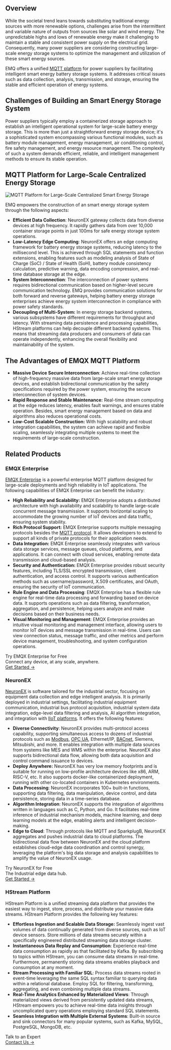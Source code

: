 ## Overview

While the societal trend leans towards substituting traditional energy sources with more renewable options, challenges arise from the intermittent and variable nature of outputs from sources like solar and wind energy. The unpredictable highs and lows of renewable energy make it challenging to maintain a stable and consistent power supply on the electrical grid. Consequently, many power suppliers are considering constructing large-scale energy storage systems to optimize the management and utilization of these smart energy sources.

EMQ offers a unified [MQTT platform](https://www.emqx.com/en/blog/mqtt-platform-essential-features-and-use-cases) for power suppliers by facilitating intelligent smart energy battery storage systems. It addresses critical issues such as data collection, analysis, transmission, and storage, ensuring the stable and efficient operation of energy systems.

## Challenges of Building an Smart Energy Storage System

Power suppliers typically employ a containerized storage approach to establish an intelligent operational system for large-scale battery energy storage. This is more than just a straightforward energy storage device; it's a sophisticated system encompassing various functional modules, such as battery module management, energy management, air conditioning control, fire safety management, and energy resource management. The complexity of such a system demands efficient, reliable, and intelligent management methods to ensure its stable operation.

## MQTT Platform for Large-Scale Centralized Energy Storage

![MQTT Platform for Large-Scale Centralized Smart Energy Storage](https://assets.emqx.com/images/19d529cbf1be9a60c0e6fab6707a82c8.png)

EMQ empowers the construction of an smart energy storage system through the following aspects:

- **Efficient Data Collection**: NeuronEX gateway collects data from diverse devices at high frequency. It rapidly gathers data from over 10,000 container storage points in just 100ms for safe energy storage system operations. 
- **Low-Latency Edge Computing**: NeuronEX offers an edge computing framework for battery energy storage systems, reducing latency to the millisecond level. This is achieved through SQL statements and function extensions, enabling features such as modeling analysis of State of Charge (SoC) / State of Health (SoH), battery module consistency calculation, predictive warning, data encoding compression, and real-time database storage at the edge.
- **System Interconnection**: The interconnection of power systems requires bidirectional communication based on higher-level secure communication technology. EMQ provides communication solutions for both forward and reverse gateways, helping battery energy storage enterprises achieve energy system interconnection in compliance with power safety standards.
- **Decoupling of Multi-System:** In energy storage backend systems, various subsystems have different requirements for throughput and latency. With streaming data persistence and processing capabilities, HStream platforms can help decouple different backend systems. This means that streaming data producers and consumers of data can operate independently, enhancing the overall flexibility and maintainability of the system.

## The Advantages of EMQX MQTT Platform

- **Massive Device Secure Interconnection**: Achieve real-time collection of high-frequency massive data from large-scale smart energy storage devices, and establish bidirectional communication by the safety specifications required by the power system, ensuring the secure interconnection of system devices.
- **Rapid Response and Stable Maintenance:** Real-time stream computing at the edge reduces latency, enables fault warnings, and ensures stable operation. Besides, smart energy management based on data and algorithms also reduces operational costs.
- **Low-Cost Scalable Construction:** With high scalability and robust integration capabilities, the system can achieve rapid and flexible scaling, seamlessly integrating multiple systems to meet the requirements of large-scale construction.

## Related Products

### EMQX Enterprise

[EMQX Enterprise](https://www.emqx.com/en/products/emqx) is a powerful enterprise MQTT platform designed for large-scale deployments and high reliability in IoT applications. The following capabilities of EMQX Enterprise can benefit the industry:

- **High Reliability and Scalability:** EMQX Enterprise adopts a distributed architecture with high availability and scalability to handle large-scale concurrent message transmission. It supports horizontal scaling to accommodate the growing number of IoT devices and data traffic, ensuring system stability.
- **Rich Protocol Support:** EMQX Enterprise supports multiple messaging protocols besides the [MQTT protocol](https://www.emqx.com/en/blog/the-easiest-guide-to-getting-started-with-mqtt). It allows developers to extend to support all kinds of private protocols for their application needs.
- **Data Integration:** EMQX Enterprise seamlessly integrates with various data storage services, message queues, cloud platforms, and applications. It can connect with cloud services, enabling remote data transmission and cloud-based analysis.
- **Security and Authentication:** EMQX Enterprise provides robust security features, including TLS/SSL encrypted transmission, client authentication, and access control. It supports various authentication methods such as username/password, X.509 certificates, and OAuth, ensuring the security of IoT communication.
- **Rule Engine and Data Processing**: EMQX Enterprise has a flexible rule engine for real-time data processing and forwarding based on device data. It supports operations such as data filtering, transformation, aggregation, and persistence, helping users analyze and make decisions based on their business needs.
- **Visual Monitoring and Management**: EMQX Enterprise provides an intuitive visual monitoring and management interface, allowing users to monitor IoT devices and message transmission in real-time. Users can view connection status, message traffic, and other metrics and perform device management, troubleshooting, and system configuration operations.

<section class="promotion">
    <div>
        Try EMQX Enterprise for Free
      <div class="is-size-14 is-text-normal has-text-weight-normal">Connect any device, at any scale, anywhere.</div>
    </div>
    <a href="https://www.emqx.com/en/try?product=enterprise" class="button is-gradient px-5">Get Started →</a>
</section>


### NeuronEX

[NeuronEX](https://www.emqx.com/en/products/neuronex) is software tailored for the industrial sector, focusing on equipment data collection and edge intelligent analysis. It is primarily deployed in industrial settings, facilitating industrial equipment communication, industrial bus protocol acquisition, industrial system data integration, edge-level data filtering and analysis, AI algorithm integration, and integration with [IIoT platforms](https://www.emqx.com/en/blog/iiot-platform-key-components-and-5-notable-solutions). It offers the following features:

- **Diverse Connectivity**: NeuronEX provides multi-protocol access capability, supporting simultaneous access to dozens of industrial protocols such as [Modbus](https://www.emqx.com/en/blog/modbus-protocol-the-grandfather-of-iot-communication), [OPC UA](https://www.emqx.com/en/blog/opc-ua-protocol), Ethernet/IP, [BACnet](https://www.emqx.com/en/blog/bacnet-protocol-basic-concepts-structure-obejct-model-explained), Siemens, Mitsubishi, and more. It enables integration with multiple data sources from systems like MES and WMS within the enterprise. NeuronEX also supports bidirectional data flow, allowing both data acquisition and control command issuance to devices.
- **Deploy Anywhere:** NeuronEX has very low memory footprints and is suitable for running on low-profile architecture devices like x86, ARM, RISC-V, etc. It also supports docker-like containerized deployment, running with other co-located containers in Kubernetes environments.
- **Data Processing**: NeuronEX incorporates 100+ built-in functions, supporting data filtering, data manipulation, device control, and data persistence, storing data in a time-series database.
- **Algorithm Integration**: NeuronEX supports the integration of algorithms written in languages such as C, Python, and Go. It facilitates real-time inference of industrial mechanism models, machine learning, and deep learning models at the edge, enabling alerts and intelligent decision-making.
- **Edge to Cloud**: Through protocols like MQTT and SparkplugB, NeuronEX aggregates and pushes industrial data to cloud platforms. The bidirectional data flow between NeuronEX and the cloud platform establishes cloud-edge data coordination and control synergy, leveraging the platform's big data storage and analysis capabilities to amplify the value of NeuronEX usage.

<section class="promotion">
    <div>
        Try NeuronEX for Free
             <div class="is-size-14 is-text-normal has-text-weight-normal">The Industrial edge data hub.</div>
    </div>
    <a href="https://www.emqx.com/en/try?product=neuronex" class="button is-gradient px-5">Get Started →</a>
</section>


### HStream Platform

HStream Platform is a unified streaming data platform that provides the easiest way to ingest, store, process, and distribute your massive data streams. HStream Platform provides the following key features:

- **Effortless Ingestion and Scalable Data Storage:** Seamlessly ingest vast volumes of data continually generated from diverse sources, such as IoT device sensors. Store millions of data streams securely within a specifically engineered distributed streaming data storage cluster.
- **Instantaneous Data Replay and Consumption**: Experience real-time data consumption as rapidly as that facilitated by Kafka. By subscribing to topics within HStream, you can consume data streams in real-time. Furthermore, permanently storing data streams enables playback and consumption at any moment.
- **Stream Processing with Familiar SQL**: Process data streams rooted in event-time leveraging the same SQL syntax familiar to querying data within a relational database. Employ SQL for filtering, transforming, aggregating, and even combining multiple data streams.
- **Real-Time Analytics Enhanced by Materialized Views**: Through materialized views derived from persistently updated data streams, HStream empowers you to achieve real-time data insights through uncomplicated query operations employing standard SQL statements.
- **Seamless Integration with Multiple External Systems**: Built-in source and sink connectors for many popular systems, such as Kafka, MySQL, PostgreSQL, MongoDB, etc.



<section class="promotion">
    <div>
        Talk to an Expert
    </div>
    <a href="https://www.emqx.com/en/contact?product=solutions" class="button is-gradient px-5">Contact Us →</a>
</section>

